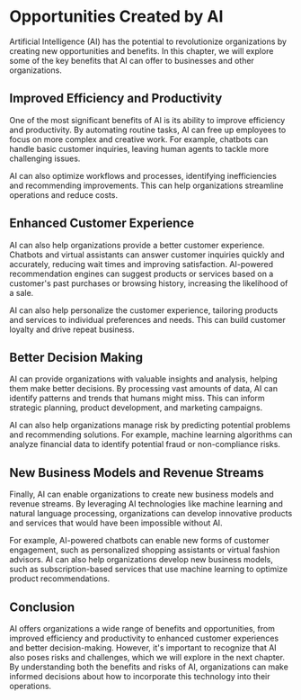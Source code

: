 Opportunities Created by AI
==================================================================================

Artificial Intelligence (AI) has the potential to revolutionize organizations by creating new opportunities and benefits. In this chapter, we will explore some of the key benefits that AI can offer to businesses and other organizations.

Improved Efficiency and Productivity
------------------------------------

One of the most significant benefits of AI is its ability to improve efficiency and productivity. By automating routine tasks, AI can free up employees to focus on more complex and creative work. For example, chatbots can handle basic customer inquiries, leaving human agents to tackle more challenging issues.

AI can also optimize workflows and processes, identifying inefficiencies and recommending improvements. This can help organizations streamline operations and reduce costs.

Enhanced Customer Experience
----------------------------

AI can also help organizations provide a better customer experience. Chatbots and virtual assistants can answer customer inquiries quickly and accurately, reducing wait times and improving satisfaction. AI-powered recommendation engines can suggest products or services based on a customer's past purchases or browsing history, increasing the likelihood of a sale.

AI can also help personalize the customer experience, tailoring products and services to individual preferences and needs. This can build customer loyalty and drive repeat business.

Better Decision Making
----------------------

AI can provide organizations with valuable insights and analysis, helping them make better decisions. By processing vast amounts of data, AI can identify patterns and trends that humans might miss. This can inform strategic planning, product development, and marketing campaigns.

AI can also help organizations manage risk by predicting potential problems and recommending solutions. For example, machine learning algorithms can analyze financial data to identify potential fraud or non-compliance risks.

New Business Models and Revenue Streams
---------------------------------------

Finally, AI can enable organizations to create new business models and revenue streams. By leveraging AI technologies like machine learning and natural language processing, organizations can develop innovative products and services that would have been impossible without AI.

For example, AI-powered chatbots can enable new forms of customer engagement, such as personalized shopping assistants or virtual fashion advisors. AI can also help organizations develop new business models, such as subscription-based services that use machine learning to optimize product recommendations.

Conclusion
----------

AI offers organizations a wide range of benefits and opportunities, from improved efficiency and productivity to enhanced customer experiences and better decision-making. However, it's important to recognize that AI also poses risks and challenges, which we will explore in the next chapter. By understanding both the benefits and risks of AI, organizations can make informed decisions about how to incorporate this technology into their operations.
